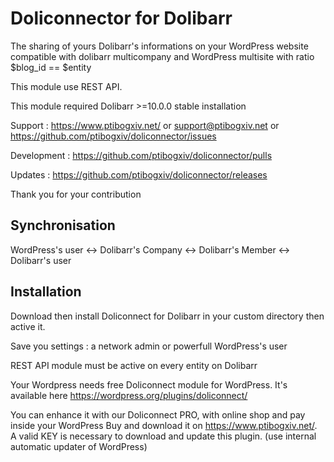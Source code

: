Doliconnector for Dolibarr
=========

The sharing of yours Dolibarr's informations on your WordPress website compatible with dolibarr multicompany and WordPress multisite with ratio $blog_id == $entity

This module use REST API.

This module required Dolibarr >=10.0.0 stable installation

Support :  <https://www.ptibogxiv.net/> or <support@ptibogxiv.net> or <https://github.com/ptibogxiv/doliconnector/issues>

Development : <https://github.com/ptibogxiv/doliconnector/pulls> 

Updates :  <https://github.com/ptibogxiv/doliconnector/releases> 

Thank you for your contribution

Synchronisation
---------

WordPress's user <-> Dolibarr's Company <-> Dolibarr's Member <-> Dolibarr's user

Installation
---------

Download then install Doliconnect for Dolibarr in your custom directory then active it.

Save you settings : a network admin or powerfull WordPress's user

REST API module must be active on every entity on Dolibarr

Your Wordpress needs free Doliconnect module for WordPress. It's available here https://wordpress.org/plugins/doliconnect/ 

You can enhance it with our Doliconnect PRO, with online shop and pay inside your WordPress
Buy and download it on <https://www.ptibogxiv.net/>.
A valid KEY is necessary to download and update this plugin. (use internal automatic updater of WordPress)